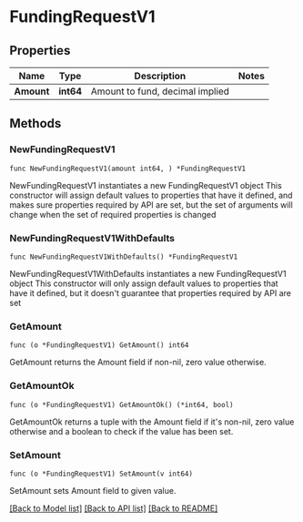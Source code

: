 # FundingRequestV1

## Properties

Name | Type | Description | Notes
------------ | ------------- | ------------- | -------------
**Amount** | **int64** | Amount to fund, decimal implied | 

## Methods

### NewFundingRequestV1

`func NewFundingRequestV1(amount int64, ) *FundingRequestV1`

NewFundingRequestV1 instantiates a new FundingRequestV1 object
This constructor will assign default values to properties that have it defined,
and makes sure properties required by API are set, but the set of arguments
will change when the set of required properties is changed

### NewFundingRequestV1WithDefaults

`func NewFundingRequestV1WithDefaults() *FundingRequestV1`

NewFundingRequestV1WithDefaults instantiates a new FundingRequestV1 object
This constructor will only assign default values to properties that have it defined,
but it doesn't guarantee that properties required by API are set

### GetAmount

`func (o *FundingRequestV1) GetAmount() int64`

GetAmount returns the Amount field if non-nil, zero value otherwise.

### GetAmountOk

`func (o *FundingRequestV1) GetAmountOk() (*int64, bool)`

GetAmountOk returns a tuple with the Amount field if it's non-nil, zero value otherwise
and a boolean to check if the value has been set.

### SetAmount

`func (o *FundingRequestV1) SetAmount(v int64)`

SetAmount sets Amount field to given value.



[[Back to Model list]](../README.md#documentation-for-models) [[Back to API list]](../README.md#documentation-for-api-endpoints) [[Back to README]](../README.md)


